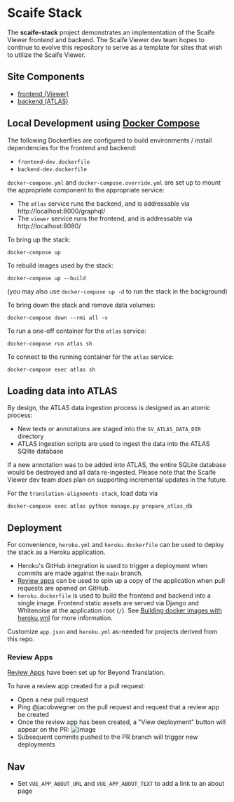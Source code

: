 # Scaife Stack

The **scaife-stack** project demonstrates an implementation of the Scaife Viewer frontend and backend.  The Scaife Viewer dev team hopes to continue to evolve this repository to serve as a template for sites that wish to utilize the Scaife Viewer.

## Site Components
- [frontend (Viewer)](frontend/README.md)
- [backend (ATLAS)](backend/README.md)

## Local Development using [Docker Compose](https://docs.docker.com/compose/)

The following Dockerfiles are configured to build environments / install dependencies for the frontend and backend:
- `frontend-dev.dockerfile`
- `backend-dev.dockerfile`

`docker-compose.yml` and `docker-compose.override.yml` are set up to mount the appropriate component to the appropriate
service:
- The `atlas` service runs the backend, and is addressable via http://localhost:8000/graphql/
- The `viewer` service runs the frontend, and is addressable via http://localhost:8080/

To bring up the stack:

```shell
docker-compose up
```

To rebuild images used by the stack:

```shell
docker-compose up --build
```

(you may also use `docker-compose up -d` to run the stack in the background)

To bring down the stack and remove data volumes:

```shell
docker-compose down --rmi all -v
```

To run a one-off container for the `atlas` service:
```shell
docker-compose run atlas sh
```

To connect to the running container for the `atlas` service:
```shell
docker-compose exec atlas sh

```

## Loading data into ATLAS
By design, the ATLAS data ingestion process is designed as an atomic process:

- New texts or annotations are staged into the `SV_ATLAS_DATA_DIR` directory
- ATLAS ingestion scripts are used to ingest the data into the ATLAS SQlite database

If a new annotation was to be added into ATLAS, the entire SQLite database would be destroyed
and all data re-ingested.  Please note that the Scaife Viewer dev team _does_ plan on supporting
incremental updates in the future.

<!-- TODO: Prefer prepare_atlas_db command? -->
For the `translation-alignments-stack`, load data via
```shell
docker-compose exec atlas python manage.py prepare_atlas_db
```

## Deployment
For convenience, `heroku.yml` and `heroku.dockerfile` can be used to deploy the stack as a Heroku application.

- Heroku's GitHub integration is used to trigger a deployment when commits are made against the `main` branch.
- [Review apps](https://devcenter.heroku.com/articles/build-docker-images-heroku-yml#review-apps-and-app-json) can be used to spin up a copy of the application when pull requests are opened on GitHub.
- `heroku.dockerfile` is used to build the frontend and backend into a single image.  Frontend static assets are served via Django and Whitenoise at the application root (`/`).  See [Building docker images with heroku.yml](https://devcenter.heroku.com/articles/build-docker-images-heroku-yml) for more information.

Customize `app.json` and `heroku.yml` as-needed for projects derived from this repo.

### Review Apps
[Review Apps](https://devcenter.heroku.com/articles/github-integration-review-apps) have been set up for Beyond Translation.

To have a review app created for a pull request:
- Open a new pull request
- Ping @jacobwegner on the pull request and request that a review app be created
- Once the review app has been created, a "View deployment" button will appear on the PR:
![image](https://github.com/scaife-viewer/beyond-translation-site/assets/629062/472d6769-332a-4728-b6f1-991b64dccb71)
- Subsequent commits pushed to the PR branch will trigger new deployments

## Nav

- Set `VUE_APP_ABOUT_URL` and `VUE_APP_ABOUT_TEXT` to add a link to an about page

